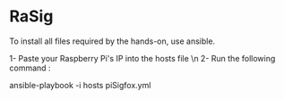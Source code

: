 # RaSig
To install all files required by the hands-on, use ansible.

  1- Paste your Raspberry Pi's IP into the hosts file \n
  2- Run the following command :

ansible-playbook -i hosts piSigfox.yml
